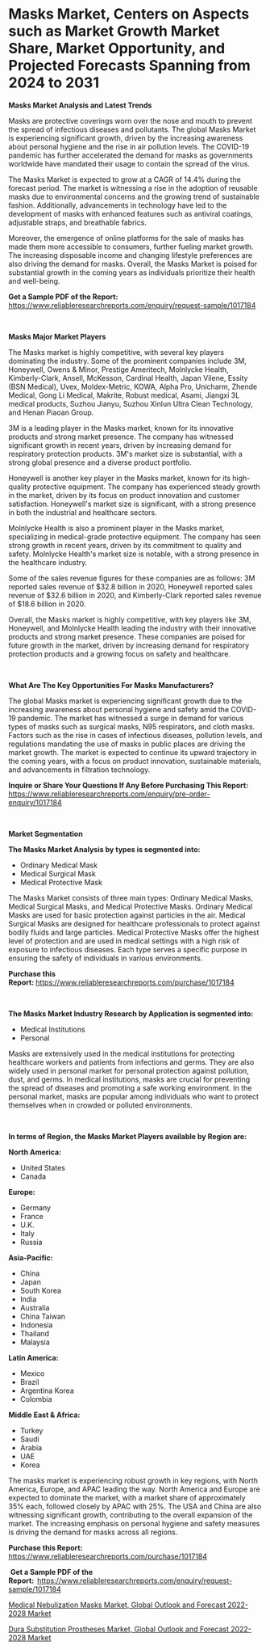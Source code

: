 <p><h1>Masks Market, Centers on Aspects such as Market Growth Market Share, Market Opportunity, and Projected Forecasts Spanning from 2024 to 2031</h1></p><p><strong>Masks Market Analysis and Latest Trends</strong></p>
<p><p>Masks are protective coverings worn over the nose and mouth to prevent the spread of infectious diseases and pollutants. The global Masks Market is experiencing significant growth, driven by the increasing awareness about personal hygiene and the rise in air pollution levels. The COVID-19 pandemic has further accelerated the demand for masks as governments worldwide have mandated their usage to contain the spread of the virus.</p><p>The Masks Market is expected to grow at a CAGR of 14.4% during the forecast period. The market is witnessing a rise in the adoption of reusable masks due to environmental concerns and the growing trend of sustainable fashion. Additionally, advancements in technology have led to the development of masks with enhanced features such as antiviral coatings, adjustable straps, and breathable fabrics.</p><p>Moreover, the emergence of online platforms for the sale of masks has made them more accessible to consumers, further fueling market growth. The increasing disposable income and changing lifestyle preferences are also driving the demand for masks. Overall, the Masks Market is poised for substantial growth in the coming years as individuals prioritize their health and well-being.</p></p>
<p><strong>Get a Sample PDF of the Report:&nbsp;</strong> <a href="https://www.reliableresearchreports.com/enquiry/request-sample/1017184">https://www.reliableresearchreports.com/enquiry/request-sample/1017184</a></p>
<p>&nbsp;</p>
<p><strong>Masks Major Market Players</strong></p>
<p><p>The Masks market is highly competitive, with several key players dominating the industry. Some of the prominent companies include 3M, Honeywell, Owens & Minor, Prestige Ameritech, Molnlycke Health, Kimberly-Clark, Ansell, McKesson, Cardinal Health, Japan Vilene, Essity (BSN Medical), Uvex, Moldex-Metric, KOWA, Alpha Pro, Unicharm, Zhende Medical, Gong Li Medical, Makrite, Robust medical, Asami, Jiangxi 3L medical products, Suzhou Jianyu, Suzhou Xinlun Ultra Clean Technology, and Henan Piaoan Group.</p><p>3M is a leading player in the Masks market, known for its innovative products and strong market presence. The company has witnessed significant growth in recent years, driven by increasing demand for respiratory protection products. 3M's market size is substantial, with a strong global presence and a diverse product portfolio.</p><p>Honeywell is another key player in the Masks market, known for its high-quality protective equipment. The company has experienced steady growth in the market, driven by its focus on product innovation and customer satisfaction. Honeywell's market size is significant, with a strong presence in both the industrial and healthcare sectors.</p><p>Molnlycke Health is also a prominent player in the Masks market, specializing in medical-grade protective equipment. The company has seen strong growth in recent years, driven by its commitment to quality and safety. Molnlycke Health's market size is notable, with a strong presence in the healthcare industry.</p><p>Some of the sales revenue figures for these companies are as follows: 3M reported sales revenue of $32.8 billion in 2020, Honeywell reported sales revenue of $32.6 billion in 2020, and Kimberly-Clark reported sales revenue of $18.6 billion in 2020.</p><p>Overall, the Masks market is highly competitive, with key players like 3M, Honeywell, and Molnlycke Health leading the industry with their innovative products and strong market presence. These companies are poised for future growth in the market, driven by increasing demand for respiratory protection products and a growing focus on safety and healthcare.</p></p>
<p>&nbsp;</p>
<p><strong>What Are The Key Opportunities For Masks Manufacturers?</strong></p>
<p><p>The global Masks market is experiencing significant growth due to the increasing awareness about personal hygiene and safety amid the COVID-19 pandemic. The market has witnessed a surge in demand for various types of masks such as surgical masks, N95 respirators, and cloth masks. Factors such as the rise in cases of infectious diseases, pollution levels, and regulations mandating the use of masks in public places are driving the market growth. The market is expected to continue its upward trajectory in the coming years, with a focus on product innovation, sustainable materials, and advancements in filtration technology.</p></p>
<p><strong>Inquire or Share Your Questions If Any Before Purchasing This Report:</strong> <a href="https://www.reliableresearchreports.com/enquiry/pre-order-enquiry/1017184">https://www.reliableresearchreports.com/enquiry/pre-order-enquiry/1017184</a></p>
<p>&nbsp;</p>
<p><strong>Market Segmentation</strong></p>
<p><strong>The Masks Market Analysis by types is segmented into:</strong></p>
<p><ul><li>Ordinary Medical Mask</li><li>Medical Surgical Mask</li><li>Medical Protective Mask</li></ul></p>
<p><p>The Masks Market consists of three main types: Ordinary Medical Masks, Medical Surgical Masks, and Medical Protective Masks. Ordinary Medical Masks are used for basic protection against particles in the air. Medical Surgical Masks are designed for healthcare professionals to protect against bodily fluids and large particles. Medical Protective Masks offer the highest level of protection and are used in medical settings with a high risk of exposure to infectious diseases. Each type serves a specific purpose in ensuring the safety of individuals in various environments.</p></p>
<p><strong>Purchase this Report:&nbsp;</strong><a href="https://www.reliableresearchreports.com/purchase/1017184">https://www.reliableresearchreports.com/purchase/1017184</a></p>
<p>&nbsp;</p>
<p><strong>The Masks Market Industry Research by Application is segmented into:</strong></p>
<p><ul><li>Medical Institutions</li><li>Personal</li></ul></p>
<p><p>Masks are extensively used in the medical institutions for protecting healthcare workers and patients from infections and germs. They are also widely used in personal market for personal protection against pollution, dust, and germs. In medical institutions, masks are crucial for preventing the spread of diseases and promoting a safe working environment. In the personal market, masks are popular among individuals who want to protect themselves when in crowded or polluted environments.</p></p>
<p>&nbsp;</p>
<p><strong>In terms of Region, the Masks Market Players available by Region are:</strong></p>
<p>
    <p> <strong> North America: </strong>
        <ul>
            <li>United States</li>
            <li>Canada</li>
        </ul>
        </p> 
    <p> <strong> Europe: </strong>
        <ul>
            <li>Germany</li>
            <li>France</li>
            <li>U.K.</li>
            <li>Italy</li>
            <li>Russia</li>
        </ul>
        </p> 
    <p> <strong> Asia-Pacific: </strong>
        <ul>
            <li>China</li>
            <li>Japan</li>
            <li>South Korea</li>
            <li>India</li>
            <li>Australia</li>
            <li>China Taiwan</li>
            <li>Indonesia</li>
            <li>Thailand</li>
            <li>Malaysia</li>
        </ul>
        </p> 
    <p> <strong> Latin America: </strong>
        <ul>
            <li>Mexico</li>
            <li>Brazil</li>
            <li>Argentina Korea</li>
            <li>Colombia</li>
        </ul>
        </p> 
    <p> <strong> Middle East & Africa: </strong>
        <ul>
            <li>Turkey</li>
            <li>Saudi</li>
            <li>Arabia</li>
            <li>UAE</li>
            <li>Korea</li>
        </ul>
    </p>
    </p>
<p><p>The masks market is experiencing robust growth in key regions, with North America, Europe, and APAC leading the way. North America and Europe are expected to dominate the market, with a market share of approximately 35% each, followed closely by APAC with 25%. The USA and China are also witnessing significant growth, contributing to the overall expansion of the market. The increasing emphasis on personal hygiene and safety measures is driving the demand for masks across all regions.</p></p>
<p><strong>Purchase this Report: </strong><a href="https://www.reliableresearchreports.com/purchase/1017184">https://www.reliableresearchreports.com/purchase/1017184</a></p>
<p>&nbsp;<strong>Get a Sample PDF of the Report:&nbsp;&nbsp;</strong><a href="https://www.reliableresearchreports.com/enquiry/request-sample/1017184">https://www.reliableresearchreports.com/enquiry/request-sample/1017184</a></p>
<p><strong></strong></p>
<p><p><a href="https://github.com/prosalinda88/Market-Research-Report-List-3/blob/main/medical-nebulization-masks-market-global-outlook-and-forecast-2022-2028-market.md">Medical Nebulization Masks Market, Global Outlook and Forecast 2022-2028 Market</a></p><p><a href="https://github.com/globismark/Market-Research-Report-List-1/blob/main/dura-substitution-prostheses-market-global-outlook-and-forecast-2022-2028-market.md">Dura Substitution Prostheses Market, Global Outlook and Forecast 2022-2028 Market</a></p></p>